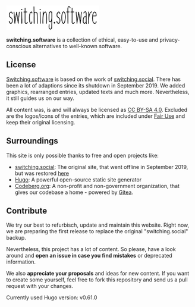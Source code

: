![switching.social](static/images/switchingsoftware_small.jpg)

**switching.software** is a collection of ethical, easy-to-use and privacy-conscious alternatives to well-known software.

## License

[Switching.software](https://switching.software) is based on the work of [switching.social](https://web.archive.org/web/20190915101437/https://switching.social/). There has been a lot of adaptions since its shutdown in September 2019. We added graphics, rearranged entries, updated texts and much more. Nevertheless, it still guides us on our way.

All content was, is and will always be licensed as [CC BY-SA 4.0](https://creativecommons.org/licenses/by-sa/4.0/). Excluded are the logos/icons of the entries, which are included under [Fair Use](https://en.wikipedia.org/wiki/Fair_use) and keep their original licensing.

## Surroundings

This site is only possible thanks to free and open projects like:

- [switching.social](https://web.archive.org/web/20190915101437/https://switching.social/): The original site, that went offline in September 2019, but was restored [here](https://codeberg.org/swiso-en/archive)
- [Hugo](https://gohugo.io/): A powerful open-source static site generator 
- [Codeberg.org](https://codeberg.org/): A non-profit and non-government organization, that gives our codebase a home - powered by [Gitea](http://gitea.io/).

## Contribute

We try our best to refurbisch, update and maintain this website. Right now, we are preparing the first release to replace the original "switching.social" backup.

Nevertheless, this project has a lot of content. So please, have a look around and **open an issue in case you find mistakes** or deprecated information. 

We also **appreciate your proposals** and ideas for new content. If you want to create some yourself, feel free to fork this repository and send us a pull request with your changes. 

Currently used Hugo version: v0.61.0